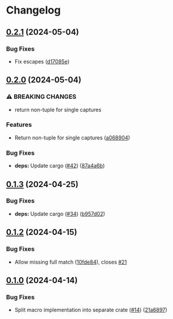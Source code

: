 # Changelog

## [0.2.1](https://github.com/mathematic-inc/unfmt/compare/unfmt_macros-v0.2.0...unfmt_macros-v0.2.1) (2024-05-04)


### Bug Fixes

* Fix escapes ([d17085e](https://github.com/mathematic-inc/unfmt/commit/d17085ef1dd1516c66b386b5d3bb265ae1e92407))

## [0.2.0](https://github.com/mathematic-inc/unfmt/compare/unfmt_macros-v0.1.3...unfmt_macros-v0.2.0) (2024-05-04)


### ⚠ BREAKING CHANGES

* return non-tuple for single captures

### Features

* Return non-tuple for single captures ([a068904](https://github.com/mathematic-inc/unfmt/commit/a0689041fd3ba0ef38380a47d1805077cd9a9d26))


### Bug Fixes

* **deps:** Update cargo ([#42](https://github.com/mathematic-inc/unfmt/issues/42)) ([87a4a6b](https://github.com/mathematic-inc/unfmt/commit/87a4a6b7ab377ce88e9cd1e5daf54a8d531c9b90))

## [0.1.3](https://github.com/mathematic-inc/unfmt/compare/unfmt_macros-v0.1.2...unfmt_macros-v0.1.3) (2024-04-25)


### Bug Fixes

* **deps:** Update cargo ([#34](https://github.com/mathematic-inc/unfmt/issues/34)) ([b957d02](https://github.com/mathematic-inc/unfmt/commit/b957d021a0bbc43473e0d3818c54ecfa979c83a4))

## [0.1.2](https://github.com/mathematic-inc/unfmt/compare/unfmt_macros-v0.1.0...unfmt_macros-v0.1.2) (2024-04-15)


### Bug Fixes

* Allow missing full match ([10fde84](https://github.com/mathematic-inc/unfmt/commit/10fde845468299ce6e01fb73592e9b60827920f0)), closes [#21](https://github.com/mathematic-inc/unfmt/issues/21)

## [0.1.0](https://github.com/mathematic-inc/unfmt/compare/unfmt_macros-v0.1.0...unfmt_macros-v0.1.0) (2024-04-14)


### Bug Fixes

* Split macro implementation into separate crate ([#14](https://github.com/mathematic-inc/unfmt/issues/14)) ([21a6897](https://github.com/mathematic-inc/unfmt/commit/21a6897714cf07a4496c7e291061ad2ff9dfd15b))
